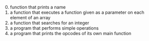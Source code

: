 0. function that prints a name
1. a function that executes a function given as a parameter on each element of an array
2. a function that searches for an integer
3. a program that performs simple operations
4. a program that prints the opcodes of its own main function
